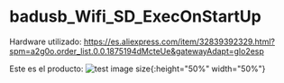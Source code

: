 # badusb_Wifi_SD_ExecOnStartUp

Hardware utilizado: https://es.aliexpress.com/item/32839392329.html?spm=a2g0o.order_list.0.0.1875194dMcteUe&gatewayAdapt=glo2esp

Este es el producto: ![test image size](/images/Fontal.png){:height="50%" width="50%"}

